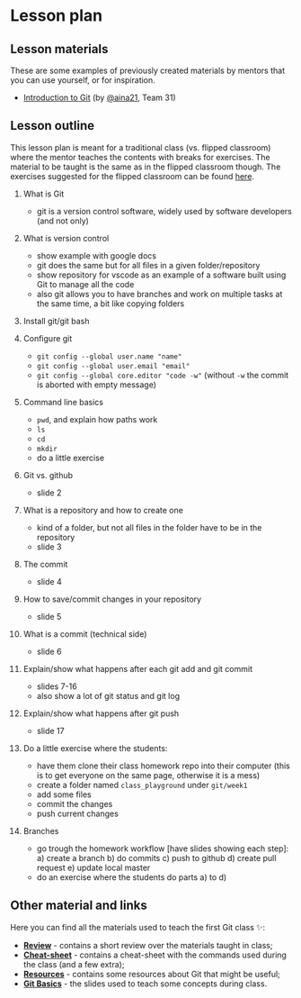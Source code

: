 # Lesson plan

## Lesson materials

These are some examples of previously created materials by mentors that you can use yourself, or for inspiration.

- [Introduction to Git](https://radical-somersault-80b.notion.site/Introduction-to-Git-184dc1cafb9480ffad0de16e6ea8b379) (by [@aina21](https://github.com/aina21), Team 31)

## Lesson outline

This lesson plan is meant for a traditional class (vs. flipped classroom) where the mentor teaches the contents with breaks for exercises.
The material to be taught is the same as in the flipped classroom though.
The exercises suggested for the flipped classroom can be found [here](./class_exercises.md).

1.  What is Git
    - git is a version control software, widely used by software developers (and not only)

2.  What is version control
    - show example with google docs
    - git does the same but for all files in a given folder/repository
    - show repository for vscode as an example of a software built using Git to manage all the code
    - also git allows you to have branches and work on multiple tasks at the same time, a bit like copying folders

3.  Install git/git bash

4.  Configure git
    - `git config --global user.name "name"`
    - `git config --global user.email "email"`
    - `git config --global core.editor "code -w"` (without `-w` the commit is aborted with empty message)

5.  Command line basics
    - `pwd`, and explain how paths work
    - `ls`
    - `cd`
    - `mkdir`
    - do a little exercise

6.  Git vs. github
    - slide 2

7.  What is a repository and how to create one
    - kind of a folder, but not all files in the folder have to be in the repository
    - slide 3

8.  The commit
    - slide 4

9.  How to save/commit changes in your repository
    - slide 5

10. What is a commit (technical side)
    - slide 6

11. Explain/show what happens after each git add and git commit
    - slides 7-16
    - also show a lot of git status and git log

12. Explain/show what happens after git push
    - slide 17
13. Do a little exercise where the students:
    - have them clone their class homework repo into their computer (this is to get everyone on the same page, otherwise it is a mess)
    - create a folder named `class_playground` under `git/week1`
    - add some files
    - commit the changes
    - push current changes

14. Branches
    - go trough the homework workflow [have slides showing each step]:
      a) create a branch
      b) do commits
      c) push to github
      d) create pull request
      e) update local master
    - do an exercise where the students do parts a) to d)

## Other material and links

Here you can find all the materials used to teach the first Git class ✨:

- **[Review](review.md)** - contains a short review over the materials taught in class;
- **[Cheat-sheet](cheatsheet.md)** - contains a cheat-sheet with the commands used during the class (and a few extra);
- **[Resources](resources.md)** - contains some resources about Git that might be useful;
- **[Git Basics](Git_basics.pdf)** - the slides used to teach some concepts during class.
